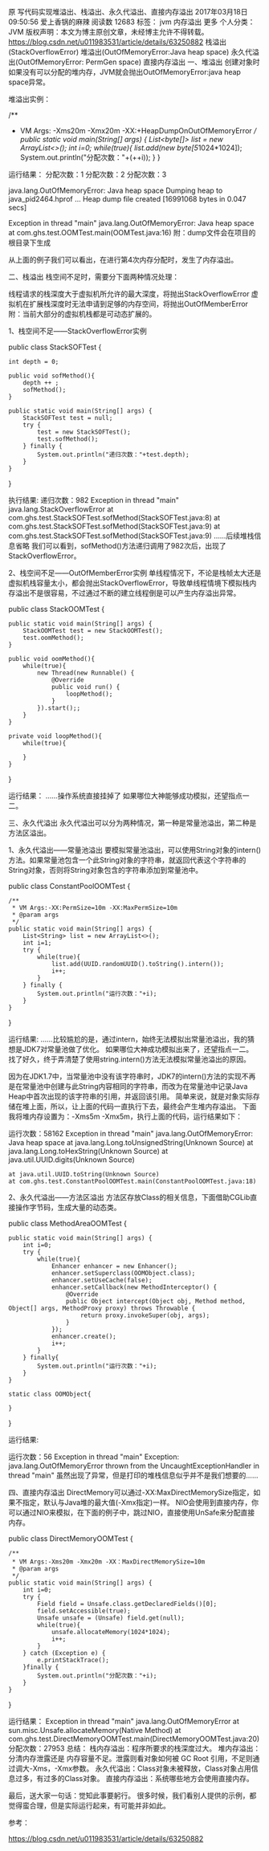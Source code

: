 原
写代码实现堆溢出、栈溢出、永久代溢出、直接内存溢出
2017年03月18日 09:50:56 爱上香锅的麻辣 阅读数 12683 标签： jvm 内存溢出  更多
个人分类： JVM
版权声明：本文为博主原创文章，未经博主允许不得转载。 https://blog.csdn.net/u011983531/article/details/63250882
栈溢出(StackOverflowError)
堆溢出(OutOfMemoryError:Java heap space)
永久代溢出(OutOfMemoryError: PermGen space)
直接内存溢出
一、堆溢出
创建对象时如果没有可以分配的堆内存，JVM就会抛出OutOfMemoryError:java heap space异常。

堆溢出实例：

/**
 * VM Args: -Xms20m -Xmx20m -XX:+HeapDumpOnOutOfMemoryError
 */
public static void main(String[] args) {
    List<byte[]> list = new ArrayList<>();
    int i=0;
    while(true){
        list.add(new byte[5*1024*1024]);
        System.out.println("分配次数："+(++i));
    }
}

运行结果：
分配次数：1
分配次数：2
分配次数：3

java.lang.OutOfMemoryError: Java heap space
Dumping heap to java_pid2464.hprof ...
Heap dump file created [16991068 bytes in 0.047 secs]

Exception in thread "main" java.lang.OutOfMemoryError: Java heap space
    at com.ghs.test.OOMTest.main(OOMTest.java:16)
附：dump文件会在项目的根目录下生成

从上面的例子我们可以看出，在进行第4次内存分配时，发生了内存溢出。

二、栈溢出
栈空间不足时，需要分下面两种情况处理：

线程请求的栈深度大于虚拟机所允许的最大深度，将抛出StackOverflowError
虚拟机在扩展栈深度时无法申请到足够的内存空间，将抛出OutOfMemberError
附：当前大部分的虚拟机栈都是可动态扩展的。

1、栈空间不足——StackOverflowError实例

public class StackSOFTest {

    int depth = 0;

    public void sofMethod(){
        depth ++ ;
        sofMethod();
    }

    public static void main(String[] args) {
        StackSOFTest test = null;
        try {
            test = new StackSOFTest();
            test.sofMethod();
        } finally {
            System.out.println("递归次数："+test.depth);
        }
    }
}

执行结果:
递归次数：982
Exception in thread "main" java.lang.StackOverflowError
    at com.ghs.test.StackSOFTest.sofMethod(StackSOFTest.java:8)
    at com.ghs.test.StackSOFTest.sofMethod(StackSOFTest.java:9)
    at com.ghs.test.StackSOFTest.sofMethod(StackSOFTest.java:9)
……后续堆栈信息省略
我们可以看到，sofMethod()方法递归调用了982次后，出现了StackOverflowError。

2、栈空间不足——OutOfMemberError实例 
单线程情况下，不论是栈帧太大还是虚拟机栈容量太小，都会抛出StackOverflowError，导致单线程情境下模拟栈内存溢出不是很容易，不过通过不断的建立线程倒是可以产生内存溢出异常。

public class StackOOMTest {

    public static void main(String[] args) {
        StackOOMTest test = new StackOOMTest();
        test.oomMethod();
    }

    public void oomMethod(){
        while(true){
            new Thread(new Runnable() {
                @Override
                public void run() {
                    loopMethod();
                }
            }).start();;
        }
    }

    private void loopMethod(){
        while(true){

        }
    }
}

运行结果：
……操作系统直接挂掉了
如果哪位大神能够成功模拟，还望指点一二。

三、永久代溢出
永久代溢出可以分为两种情况，第一种是常量池溢出，第二种是方法区溢出。

1、永久代溢出——常量池溢出 
要模拟常量池溢出，可以使用String对象的intern()方法。如果常量池包含一个此String对象的字符串，就返回代表这个字符串的String对象，否则将String对象包含的字符串添加到常量池中。

public class ConstantPoolOOMTest {

    /**
     * VM Args:-XX:PermSize=10m -XX:MaxPermSize=10m
     * @param args
     */
    public static void main(String[] args) {
        List<String> list = new ArrayList<>();
        int i=1;
        try {
            while(true){
                list.add(UUID.randomUUID().toString().intern());
                i++;
            }
        } finally {
            System.out.println("运行次数："+i);
        }
    }
}

运行结果:
……比较尴尬的是，通过intern，始终无法模拟出常量池溢出，我的猜想是JDK7对常量池做了优化。
如果哪位大神成功模拟出来了，还望指点一二。
找了好久，终于弄清楚了使用string.intern()方法无法模拟常量池溢出的原因。

因为在JDK1.7中，当常量池中没有该字符串时，JDK7的intern()方法的实现不再是在常量池中创建与此String内容相同的字符串，而改为在常量池中记录Java Heap中首次出现的该字符串的引用，并返回该引用。 
简单来说，就是对象实际存储在堆上面，所以，让上面的代码一直执行下去，最终会产生堆内存溢出。 
下面我将堆内存设置为：-Xms5m -Xmx5m，执行上面的代码，运行结果如下：

运行次数：58162
Exception in thread "main" java.lang.OutOfMemoryError: Java heap space
    at java.lang.Long.toUnsignedString(Unknown Source)
    at java.lang.Long.toHexString(Unknown Source)
    at java.util.UUID.digits(Unknown Source)

    at java.util.UUID.toString(Unknown Source)
    at com.ghs.test.ConstantPoolOOMTest.main(ConstantPoolOOMTest.java:18)
2、永久代溢出——方法区溢出 
方法区存放Class的相关信息，下面借助CGLib直接操作字节码，生成大量的动态类。

public class MethodAreaOOMTest {

    public static void main(String[] args) {
        int i=0;
        try {
            while(true){
                Enhancer enhancer = new Enhancer();
                enhancer.setSuperclass(OOMObject.class);
                enhancer.setUseCache(false);
                enhancer.setCallback(new MethodInterceptor() {
                    @Override
                    public Object intercept(Object obj, Method method, Object[] args, MethodProxy proxy) throws Throwable {
                        return proxy.invokeSuper(obj, args);
                    }
                });
                enhancer.create();
                i++;
            }
        } finally{
            System.out.println("运行次数："+i);
        }
    }

    static class OOMObject{

    }
}

运行结果:

运行次数：56
Exception in thread "main" 
Exception: java.lang.OutOfMemoryError thrown from the UncaughtExceptionHandler in thread "main"
虽然出现了异常，但是打印的堆栈信息似乎并不是我们想要的……

四、直接内存溢出
DirectMemory可以通过-XX:MaxDirectMemorySize指定，如果不指定，默认与Java堆的最大值(-Xmx指定)一样。 
NIO会使用到直接内存，你可以通过NIO来模拟，在下面的例子中，跳过NIO，直接使用UnSafe来分配直接内存。

public class DirectMemoryOOMTest {

    /**
     * VM Args:-Xms20m -Xmx20m -XX：MaxDirectMemorySize=10m
     * @param args
     */
    public static void main(String[] args) {
        int i=0;
        try {
            Field field = Unsafe.class.getDeclaredFields()[0];
            field.setAccessible(true);
            Unsafe unsafe = (Unsafe) field.get(null);
            while(true){
                unsafe.allocateMemory(1024*1024);
                i++;
            }
        } catch (Exception e) {
            e.printStackTrace();
        }finally {
            System.out.println("分配次数："+i);
        }
    }
}

运行结果：
Exception in thread "main" java.lang.OutOfMemoryError
    at sun.misc.Unsafe.allocateMemory(Native Method)
    at com.ghs.test.DirectMemoryOOMTest.main(DirectMemoryOOMTest.java:20)
分配次数：27953
总结： 
栈内存溢出：程序所要求的栈深度过大。 
堆内存溢出： 分清内存泄露还是 内存容量不足。泄露则看对象如何被 GC Root 引用，不足则通过调大-Xms，-Xmx参数。 
永久代溢出：Class对象未被释放，Class对象占用信息过多，有过多的Class对象。 
直接内存溢出：系统哪些地方会使用直接内存。

最后，送大家一句话：觉知此事要躬行。 
很多时候，我们看别人提供的示例，都觉得蛮合理，但是实际运行起来，有可能并非如此。


参考：

https://blog.csdn.net/u011983531/article/details/63250882